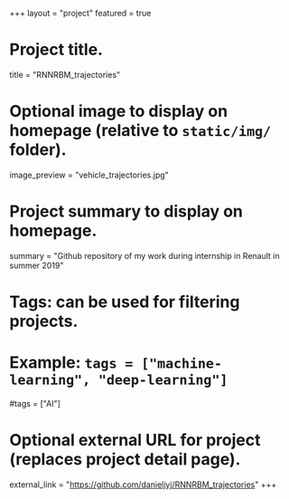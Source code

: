 +++
layout = "project"
featured = true
# Project title.
title = "RNNRBM_trajectories"

# Optional image to display on homepage (relative to `static/img/` folder).
image_preview = "vehicle_trajectories.jpg"

# Project summary to display on homepage.
summary = "Github repository of my work during internship in Renault in summer 2019"

# Tags: can be used for filtering projects.
# Example: `tags = ["machine-learning", "deep-learning"]`
#tags = ["AI"]

# Optional external URL for project (replaces project detail page).
external_link = "https://github.com/danieljyj/RNNRBM_trajectories"
+++
